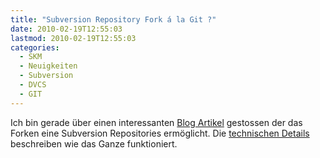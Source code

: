 ```yaml
---
title: "Subversion Repository Fork á la Git ?"
date: 2010-02-19T12:55:03
lastmod: 2010-02-19T12:55:03
categories:
  - SKM
  - Neuigkeiten
  - Subversion
  - DVCS
  - GIT
---
```

Ich bin gerade über einen interessanten <a href="http://blog.assembla.com/assemblablog/tabid/12618/bid/11782/Feb-16th-release-Fork-for-Svn-and-Git-Performance-Skype-Agile-Planner.aspx">Blog Artikel</a> gestossen der das Forken eine Subversion Repositories ermöglicht. Die <a href="http://blog.assembla.com/assemblablog/tabid/12618/bid/11844/Subversion-Fork-and-Merge-the-technical-details.aspx">technischen Details</a> beschreiben wie das Ganze funktioniert.
